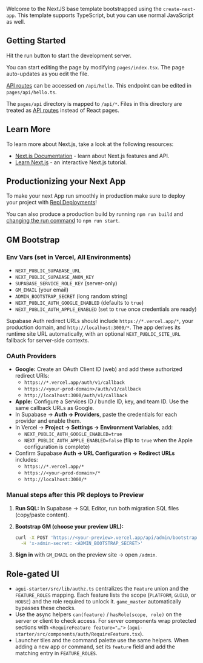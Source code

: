 Welcome to the NextJS base template bootstrapped using the `create-next-app`. This template supports TypeScript, but you can use normal JavaScript as well.

## Getting Started

Hit the run button to start the development server.

You can start editing the page by modifying `pages/index.tsx`. The page auto-updates as you edit the file.

[API routes](https://nextjs.org/docs/api-routes/introduction) can be accessed on `/api/hello`. This endpoint can be edited in `pages/api/hello.ts`.

The `pages/api` directory is mapped to `/api/*`. Files in this directory are treated as [API routes](https://nextjs.org/docs/api-routes/introduction) instead of React pages.

## Learn More

To learn more about Next.js, take a look at the following resources:

- [Next.js Documentation](https://nextjs.org/docs) - learn about Next.js features and API.
- [Learn Next.js](https://nextjs.org/learn) - an interactive Next.js tutorial.

## Productionizing your Next App

To make your next App run smoothly in production make sure to deploy your project with [Repl Deployments](https://docs.replit.com/hosting/deployments/about-deployments)!

You can also produce a production build by running `npm run build` and [changing the run command](https://docs.replit.com/programming-ide/configuring-repl#run) to `npm run start`.

## GM Bootstrap

### Env Vars (set in Vercel, All Environments)

- `NEXT_PUBLIC_SUPABASE_URL`
- `NEXT_PUBLIC_SUPABASE_ANON_KEY`
- `SUPABASE_SERVICE_ROLE_KEY` (server-only)
- `GM_EMAIL` (your email)
- `ADMIN_BOOTSTRAP_SECRET` (long random string)
- `NEXT_PUBLIC_AUTH_GOOGLE_ENABLED` (defaults to `true`)
- `NEXT_PUBLIC_AUTH_APPLE_ENABLED` (set to `true` once credentials are ready)

Supabase Auth redirect URLs should include `https://*.vercel.app/*`, your production domain, and `http://localhost:3000/*`. The app
derives its runtime site URL automatically, with an optional `NEXT_PUBLIC_SITE_URL` fallback for server-side contexts.

### OAuth Providers

- **Google:** Create an OAuth Client ID (web) and add these authorized redirect URIs:
  - `https://*.vercel.app/auth/v1/callback`
  - `https://<your-prod-domain>/auth/v1/callback`
  - `http://localhost:3000/auth/v1/callback`
- **Apple:** Configure a Services ID / bundle ID, key, and team ID. Use the same callback URLs as Google.
- In Supabase → **Auth → Providers**, paste the credentials for each provider and enable them.
- In Vercel → **Project → Settings → Environment Variables**, add:
  - `NEXT_PUBLIC_AUTH_GOOGLE_ENABLED=true`
  - `NEXT_PUBLIC_AUTH_APPLE_ENABLED=false` (flip to `true` when the Apple configuration is complete)
- Confirm Supabase **Auth → URL Configuration → Redirect URLs** includes:
  - `https://*.vercel.app/*`
  - `https://<your-prod-domain>/*`
  - `http://localhost:3000/*`

### Manual steps after this PR deploys to Preview

1. **Run SQL:** In Supabase → SQL Editor, run both migration SQL files (copy/paste content).
2. **Bootstrap GM (choose your preview URL):**

   ```bash
   curl -X POST 'https://<your-preview>.vercel.app/api/admin/bootstrap-gm' \
     -H 'x-admin-secret: <ADMIN_BOOTSTRAP_SECRET>'
   ```

3. **Sign in** with `GM_EMAIL` on the preview site → open `/admin`.

## Role-gated UI

- `agui-starter/src/lib/authz.ts` centralizes the `Feature` union and the `FEATURE_ROLES` mapping. Each feature lists the scope (`PLATFORM`, `GUILD`, or `HOUSE`) and the role required to unlock it. `game_master` automatically bypasses these checks.
- Use the async helpers `can(feature)` / `hasRole(scope, role)` on the server or client to check access. For server components wrap protected sections with `<RequireFeature feature="…">` (`agui-starter/src/components/auth/RequireFeature.tsx`).
- Launcher tiles and the command palette use the same helpers. When adding a new app or command, set its `feature` field and add the matching entry in `FEATURE_ROLES`.
